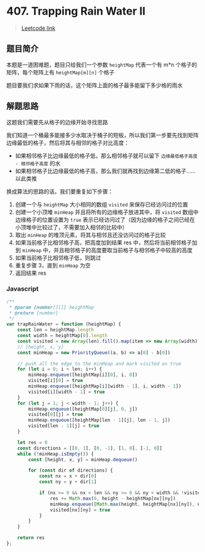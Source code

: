 # 407. Trapping Rain Water II

> [Leetcode link](https://leetcode.com/problems/trapping-rain-water-ii)

## 题目简介

本题是一道困难题，题目只给我们一个参数 `heightMap` 代表一个有 m*n 个格子的矩阵，每个矩阵上有 `heightMap[m][n]` 个格子

题目要我们求如果下雨的话，这个矩阵上面的格子最多能留下多少格的雨水

## 解题思路

这题我们需要先从格子的边缘开始寻找思路

我们知道一个桶最多能接多少水取决于桶子的短板，所以我们第一步要先找到矩阵边缘最低的格子，然后将其与相邻的格子对比高度：

- 如果相邻格子比边缘最低的格子低，那么相邻格子就可以留下 `边缘最低格子高度 - 相邻格子高度` 的水
- 如果相邻格子比边缘最低的格子高，那么我们就再找到边缘第二低的格子……以此类推

换成算法的思路的话，我们要重复如下步骤：

1. 创建一个与 `heightMap` 大小相同的数组 `visited` 来保存已经访问过的位置
2. 创建一个小顶堆 `minHeap` 并且将所有的边缘格子放进其中，将 `visited` 数组中边缘格子的位置设置为 `true` 表示已经访问过了（因为边缘的格子之间已经在小顶堆中比较过了，不需要加入相邻的比较中）
3. 取出 `minHeap` 的堆顶元素，将其与相邻且还没访问过的格子比较
4. 如果当前格子比相邻格子高，把高度加到结果 res 中，然后将当前相邻格子加到 `minHeap` 中，并且相邻格子的高度要取当前格子与相邻格子中较高的高度
5. 如果当前格子比相邻格子低，则跳过
6. 重复步骤 3，直到 `minHeap` 为空
7. 返回结果 res

### Javascript

```javascript
/**
 * @param {number[][]} heightMap
 * @return {number}
 */
var trapRainWater = function (heightMap) {
    const len = heightMap.length
    const width = heightMap[0].length
    const visited = new Array(len).fill().map(item => new Array(width).fill(false))
    // [height, x, y]
    const minHeap = new PriorityQueue((a, b) => a[0] - b[0])

    // push all the edge to the minHeap and mark visited as true
    for (let i = 0; i < len; i++) {
        minHeap.enqueue([heightMap[i][0], i, 0])
        visited[i][0] = true
        minHeap.enqueue([heightMap[i][width - 1], i, width - 1])
        visited[i][width - 1] = true
    }
    for (let j = 1; j < width - 1; j++) {
        minHeap.enqueue([heightMap[0][j], 0, j])
        visited[0][j] = true
        minHeap.enqueue([heightMap[len - 1][j], len - 1, j])
        visited[len - 1][j] = true
    }

    let res = 0
    const directions = [[0, 1], [0, -1], [1, 0], [-1, 0]]
    while (!minHeap.isEmpty()) {
        const [height, x, y] = minHeap.dequeue()

        for (const dir of directions) {
            const nx = x + dir[0]
            const ny = y + dir[1]

            if (nx >= 0 && nx < len && ny >= 0 && ny < width && !visited[nx][ny]) {
                res += Math.max(0, height - heightMap[nx][ny])
                minHeap.enqueue([Math.max(height, heightMap[nx][ny]), nx, ny])
                visited[nx][ny] = true
            }
        }
    }

    return res
};
```